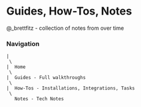 # Guides, How-Tos, Notes
@_brettfitz - collection of notes from over time


### Navigation
```
| 
 \ 
|  Home
 \ 
|  Guides - Full walkthroughs
 \ 
|  How-Tos - Installations, Integrations, Tasks 
 \ 
   Notes - Tech Notes
```